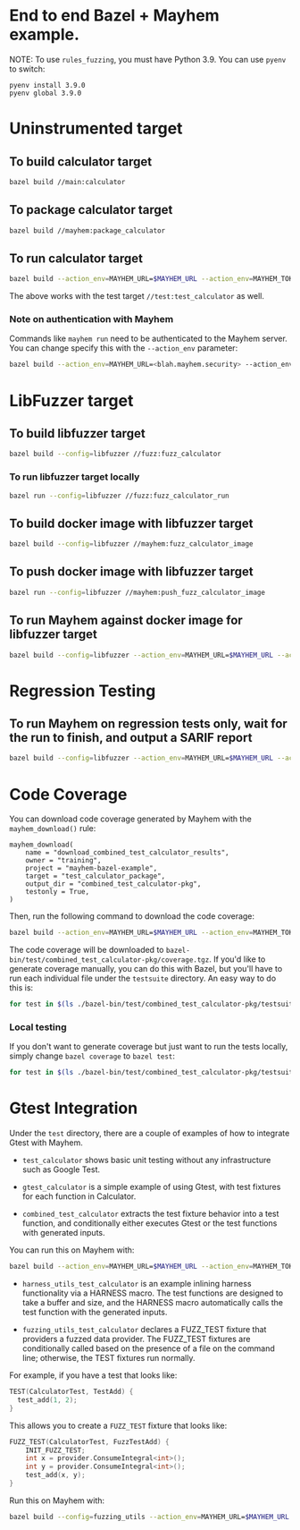 # End to end Bazel + Mayhem example.

NOTE: To use `rules_fuzzing`, you must have Python 3.9. You can use `pyenv` to switch:
```
pyenv install 3.9.0
pyenv global 3.9.0
```

# Uninstrumented target

## To build calculator target

```bash
bazel build //main:calculator
```

## To package calculator target

```bash
bazel build //mayhem:package_calculator
```

## To run calculator target

```bash
bazel build --action_env=MAYHEM_URL=$MAYHEM_URL --action_env=MAYHEM_TOKEN=$MAYHEM_TOKEN //mayhem:run_package_calculator 
```

The above works with the test target `//test:test_calculator` as well.

### Note on authentication with Mayhem

Commands like `mayhem run` need to be authenticated to the Mayhem server. You can change specify this with the `--action_env` parameter: 

```bash
bazel build --action_env=MAYHEM_URL=<blah.mayhem.security> --action_env=MAYHEM_TOKEN=<token> ...
``` 

# LibFuzzer target

## To build libfuzzer target

```bash
bazel build --config=libfuzzer //fuzz:fuzz_calculator
```

### To run libfuzzer target locally

```bash
bazel run --config=libfuzzer //fuzz:fuzz_calculator_run
```

## To build docker image with libfuzzer target

```bash
bazel build --config=libfuzzer //mayhem:fuzz_calculator_image
```

## To push docker image with libfuzzer target

```bash
bazel run --config=libfuzzer //mayhem:push_fuzz_calculator_image
```

## To run Mayhem against docker image for libfuzzer target

```bash
bazel build --config=libfuzzer --action_env=MAYHEM_URL=$MAYHEM_URL --action_env=MAYHEM_TOKEN=$MAYHEM_TOKEN //mayhem:run_fuzz_calculator_image
```

# Regression Testing

## To run Mayhem on regression tests only, wait for the run to finish, and output a SARIF report

```bash
bazel build --config=libfuzzer --action_env=MAYHEM_URL=$MAYHEM_URL --action_env=MAYHEM_TOKEN=$MAYHEM_TOKEN //mayhem:run_test_calculator_package
```


# Code Coverage

You can download code coverage generated by Mayhem with the `mayhem_download()` rule:

```
mayhem_download(
    name = "download_combined_test_calculator_results",
    owner = "training",
    project = "mayhem-bazel-example",
    target = "test_calculator_package",
    output_dir = "combined_test_calculator-pkg",
    testonly = True,
)
```

Then, run the following command to download the code coverage:

```bash
bazel build --action_env=MAYHEM_URL=$MAYHEM_URL --action_env=MAYHEM_TOKEN=$MAYHEM_TOKEN //test:download_combined_test_calculator_results
```

The code coverage will be downloaded to `bazel-bin/test/combined_test_calculator-pkg/coverage.tgz`.
If you'd like to generate coverage manually, you can do this with Bazel, but you'll have to run each individual file under the `testsuite` directory. An easy way to do this is:

```bash
for test in $(ls ./bazel-bin/test/combined_test_calculator-pkg/testsuite); do bazel coverage --combined_report=lcov --action_env=MAYHEM_URL=$MAYHEM_URL --action_env=MAYHEM_TOKEN=$MAYHEM_TOKEN //test:combined_test_calculator --test_arg=test/combined_test_calculator-pkg/testsuite/$test; done
```

### Local testing

If you don't want to generate coverage but just want to run the tests locally, simply change `bazel coverage` to `bazel test`:

```bash
for test in $(ls ./bazel-bin/test/combined_test_calculator-pkg/testsuite); do bazel test --action_env=MAYHEM_URL=$MAYHEM_URL --action_env=MAYHEM_TOKEN=$MAYHEM_TOKEN //test:combined_test_calculator --test_arg=test/combined_test_calculator-pkg/testsuite/$test; done
```

# Gtest Integration

Under the `test` directory, there are a couple of examples of how to integrate Gtest with Mayhem. 

- `test_calculator` shows basic unit testing without any infrastructure such as Google Test.

- `gtest_calculator` is a simple example of using Gtest, with test fixtures for each function in Calculator.

- `combined_test_calculator` extracts the test fixture behavior into a test function, and conditionally either executes Gtest or the test functions with generated inputs. 

You can run this on Mayhem with:

```bash
bazel build --action_env=MAYHEM_URL=$MAYHEM_URL --action_env=MAYHEM_TOKEN=$MAYHEM_TOKEN //mayhem:run_test_calculator_package
```

- `harness_utils_test_calculator` is an example inlining harness functionality via a HARNESS macro. The test functions are designed to take a buffer and size, and the HARNESS macro automatically calls the test function with the generated inputs. 

- `fuzzing_utils_test_calculator` declares a FUZZ_TEST fixture that providers a fuzzed data provider. The FUZZ_TEST fixtures are conditionally called based on the presence of a file on the command line; otherwise, the TEST fixtures run normally.

For example, if you have a test that looks like:

```cpp
TEST(CalculatorTest, TestAdd) {
  test_add(1, 2);
}
```

This allows you to create a `FUZZ_TEST` fixture that looks like:

```cpp
FUZZ_TEST(CalculatorTest, FuzzTestAdd) {
    INIT_FUZZ_TEST;
    int x = provider.ConsumeIntegral<int>();
    int y = provider.ConsumeIntegral<int>();
    test_add(x, y);
}
```


Run this on Mayhem with:

```bash
bazel build --config=fuzzing_utils --action_env=MAYHEM_URL=$MAYHEM_URL --action_env=MAYHEM_TOKEN=$MAYHEM_TOKEN //mayhem:run_fuzzing_utils_test_calculator_package
```

